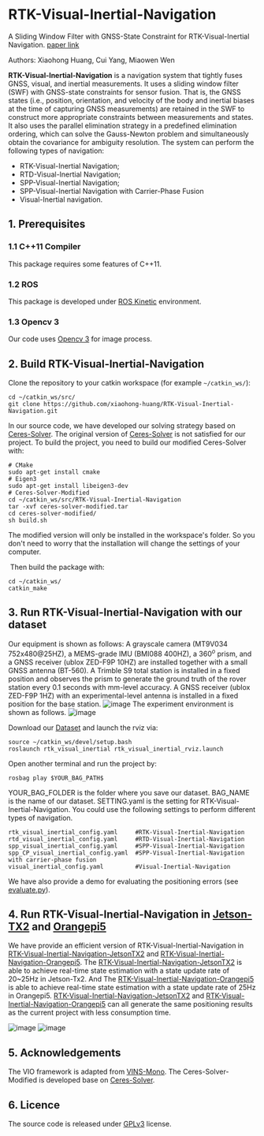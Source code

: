 # RTK-Visual-Inertial-Navigation

A Sliding Window Filter with GNSS-State Constraint for RTK-Visual-Inertial Navigation. [paper link](https://ieeexplore.ieee.org/document/10432782)

Authors: Xiaohong Huang, Cui Yang, Miaowen Wen

**RTK-Visual-Inertial-Navigation** is a navigation system that tightly fuses GNSS, visual, and inertial measurements. It uses a sliding window filter (SWF) with GNSS-state constraints for sensor fusion. That is, the GNSS states (i.e., position, orientation, and velocity of the body and inertial biases at the time of capturing GNSS measurements) are retained in the SWF to construct more appropriate constraints between measurements and states. It also uses the parallel elimination strategy in a predefined elimination ordering, which can solve the Gauss-Newton problem and simultaneously obtain the covariance for ambiguity resolution. The system can perform the following types of navigation:

- RTK-Visual-Inertial Navigation;
- RTD-Visual-Inertial Navigation;
- SPP-Visual-Inertial Navigation;
- SPP-Visual-Inertial Navigation with Carrier-Phase Fusion
- Visual-Inertial navigation.


## 1. Prerequisites
### 1.1 C++11 Compiler
This package requires some features of C++11.

### 1.2 ROS
This package is developed under [ROS Kinetic](http://wiki.ros.org/kinetic) environment.

### 1.3 Opencv 3
Our code uses [Opencv 3](https://github.com/opencv/opencv/tree/3.4) for image process.

## 2. Build RTK-Visual-Inertial-Navigation
Clone the repository to your catkin workspace (for example `~/catkin_ws/`):
```
cd ~/catkin_ws/src/
git clone https://github.com/xiaohong-huang/RTK-Visual-Inertial-Navigation.git
```
In our source code, we have developed our solving strategy based on [Ceres-Solver](http://ceres-solver.org/). The original version of [Ceres-Solver](http://ceres-solver.org/) is not satisfied for our project. To build the project, you need to build our modified Ceres-Solver with:
```
# CMake
sudo apt-get install cmake
# Eigen3
sudo apt-get install libeigen3-dev
# Ceres-Solver-Modified
cd ~/catkin_ws/src/RTK-Visual-Inertial-Navigation
tar -xvf ceres-solver-modified.tar
cd ceres-solver-modified/
sh build.sh
```
The modified version will only be installed in the workspace's folder. So you don't need to worry that the installation will change the settings of your computer.

 Then build the package with:
```
cd ~/catkin_ws/
catkin_make
```


## 3. Run RTK-Visual-Inertial-Navigation with our dataset
Our equipment is shown as follows: A grayscale camera (MT9V034 752x480@25HZ), a MEMS-grade IMU (BMI088 400HZ), a $360^o$ prism, and a GNSS receiver (ublox ZED-F9P 10HZ) are installed together with a small GNSS antenna (BT-560). A Trimble S9 total station is installed in a fixed position and observes the prism to generate the ground truth of the rover station every 0.1 seconds with mm-level accuracy. A GNSS receiver (ublox ZED-F9P 1HZ) with an experimental-level antenna is installed in a fixed position for the base station.
![image](https://github.com/xiaohong-huang/RTK-Visual-Inertial-Navigation/blob/main/fig/equipment.png)
The experiment environment is shown as follows.
![image](https://github.com/xiaohong-huang/RTK-Visual-Inertial-Navigation/blob/main/fig/experiment_sense.png)

Download our [Dataset](https://1drv.ms/f/s!ApdCy_pJvU0qyVsLB906CNjAEQiH) and launch the rviz via:
```
source ~/catkin_ws/devel/setup.bash
roslaunch rtk_visual_inertial rtk_visual_inertial_rviz.launch
```
Open another terminal and run the project by:
```
rosbag play $YOUR_BAG_PATH$
```
YOUR_BAG_FOLDER is the folder where you save our dataset. BAG_NAME is the name of our dataset. SETTING.yaml is the setting for RTK-Visual-Inertial-Navigation. You could use the following settings to perform different types of navigation.
```
rtk_visual_inertial_config.yaml     #RTK-Visual-Inertial-Navigation
rtd_visual_inertial_config.yaml     #RTD-Visual-Inertial-Navigation
spp_visual_inertial_config.yaml     #SPP-Visual-Inertial-Navigation
spp_CP_visual_inertial_config.yaml  #SPP-Visual-Inertial-Navigation with carrier-phase fusion
visual_inertial_config.yaml         #Visual-Inertial-Navigation
```
We have also provide a demo for evaluating the positioning errors (see [evaluate.py](https://github.com/xiaohong-huang/RTK-Visual-Inertial-Navigation/blob/main/evaluate/evaluate.py)). 
## 4. Run RTK-Visual-Inertial-Navigation in [Jetson-TX2](https://developer.nvidia.com/embedded/jetson-tx2) and [Orangepi5]([https://developer.nvidia.com/embedded/jetson-tx2](http://www.orangepi.cn/html/hardWare/computerAndMicrocontrollers/details/Orange-Pi-5.html))

We have provide an efficient version of RTK-Visual-Inertial-Navigation in [RTK-Visual-Inertial-Navigation-JetsonTX2](https://github.com/xiaohong-huang/RTK-Visual-Inertial-Navigation-JetsonTX2) and [RTK-Visual-Inertial-Navigation-Orangepi5](https://github.com/xiaohong-huang/RTK-Visual-Inertial-Navigation-Orangepi5). The [RTK-Visual-Inertial-Navigation-JetsonTX2](https://github.com/xiaohong-huang/RTK-Visual-Inertial-Navigation-JetsonTX2) is able to achieve real-time state estimation with a state update rate of 20~25Hz in Jetson-Tx2. And The [RTK-Visual-Inertial-Navigation-Orangepi5](https://github.com/xiaohong-huang/RTK-Visual-Inertial-Navigation-Orangepi5) is able to achieve real-time state estimation with a state update rate of 25Hz in Orangepi5. [RTK-Visual-Inertial-Navigation-JetsonTX2](https://github.com/xiaohong-huang/RTK-Visual-Inertial-Navigation-JetsonTX2) and [RTK-Visual-Inertial-Navigation-Orangepi5](https://github.com/xiaohong-huang/RTK-Visual-Inertial-Navigation-Orangepi5) can all generate the same positioning results as the current project with less consumption time. 

![image](https://github.com/xiaohong-huang/RTK-Visual-Inertial-Navigation/blob/main/fig/jetson-tx2.png)
![image](https://github.com/xiaohong-huang/RTK-Visual-Inertial-Navigation/blob/main/fig/pi-5-banner-img.png)

## 5. Acknowledgements
The VIO framework is adapted from [VINS-Mono](https://github.com/HKUST-Aerial-Robotics/VINS-Mono). The Ceres-Solver-Modified is developed base on [Ceres-Solver](http://ceres-solver.org/).
## 6. Licence
The source code is released under [GPLv3](https://www.gnu.org/licenses/gpl-3.0.html) license.
